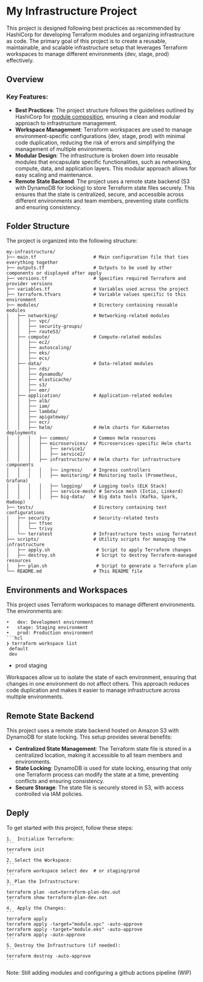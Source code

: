 # My Infrastructure Project

This project is designed following best practices as recommended by HashiCorp for developing Terraform modules and organizing infrastructure as code. The primary goal of this project is to create a reusable, maintainable, and scalable infrastructure setup that leverages Terraform workspaces to manage different environments (dev, stage, prod) effectively.

## Overview

### Key Features:
- **Best Practices**: The project structure follows the guidelines outlined by HashiCorp for [module composition](https://developer.hashicorp.com/terraform/language/modules/develop/composition), ensuring a clean and modular approach to infrastructure management.
- **Workspace Management**: Terraform workspaces are used to manage environment-specific configurations (dev, stage, prod) with minimal code duplication, reducing the risk of errors and simplifying the management of multiple environments.
- **Modular Design**: The infrastructure is broken down into reusable modules that encapsulate specific functionalities, such as networking, compute, data, and application layers. This modular approach allows for easy scaling and maintenance.
- **Remote State Backend**: The project uses a remote state backend (S3 with DynamoDB for locking) to store Terraform state files securely. This ensures that the state is centralized, secure, and accessible across different environments and team members, preventing state conflicts and ensuring consistency.

## Folder Structure

The project is organized into the following structure:

```
my-infrastructure/
├── main.tf                     # Main configuration file that ties everything together
├── outputs.tf                  # Outputs to be used by other components or displayed after apply
├── versions.tf                 # Specifies required Terraform and provider versions
├── variables.tf                # Variables used across the project
├── terraform.tfvars            # Variable values specific to this environment
├── modules/                    # Directory containing reusable modules
│   ├── networking/             # Networking-related modules
│   │   ├── vpc/
│   │   ├── security-groups/
│   │   ├── route53/
│   ├── compute/                # Compute-related modules
│   │   ├── ec2/
│   │   ├── autoscaling/
│   │   ├── eks/
│   │   ├── ecs/
│   ├── data/                   # Data-related modules
│   │   ├── rds/
│   │   ├── dynamodb/
│   │   ├── elasticache/
│   │   ├── s3/
│   │   ├── emr/
│   ├── application/            # Application-related modules
│   │   ├── alb/
│   │   ├── iam/
│   │   ├── lambda/
│   │   ├── apigateway/
│   │   ├── ecr/
│   │   ├── helm/               # Helm charts for Kubernetes deployments
│   │   │   ├── common/         # Common Helm resources
│   │   │   ├── microservices/  # Microservices-specific Helm charts
│   │   │   │   ├── service1/
│   │   │   │   ├── service2/
│   │   │   ├── infrastructure/ # Helm charts for infrastructure components
│   │   │   │   ├── ingress/    # Ingress controllers
│   │   │   │   ├── monitoring/ # Monitoring tools (Prometheus, Grafana)
│   │   │   │   ├── logging/    # Logging tools (ELK Stack)
│   │   │   │   ├── service-mesh/ # Service mesh (Istio, Linkerd)
│   │   │   │   ├── big-data/   # Big data tools (Kafka, Spark, Hadoop)
├── tests/                      # Directory containing test configurations
│   ├── security                # Security-related tests
│   │   ├── tfsec
│   │   └── trivy
│   └── terratest               # Infrastructure tests using Terratest
├── scripts/                    # Utility scripts for managing the infrastructure
│	├── apply.sh                 # Script to apply Terraform changes
│   ├── destroy.sh               # Script to destroy Terraform-managed resources
│   ├── plan.sh                  # Script to generate a Terraform plan
└── README.md                   # This README file
```

## Environments and Workspaces

This project uses Terraform workspaces to manage different environments. The environments are:

	•	dev: Development environment
	•	stage: Staging environment
	•	prod: Production environment
    ```hcl
    ❯ terraform workspace list
     default
     dev
   * prod
     staging


Workspaces allow us to isolate the state of each environment, ensuring that changes in one environment do not affect others. This approach reduces code duplication and makes it easier to manage infrastructure across multiple environments.

## Remote State Backend

This project uses a remote state backend hosted on Amazon S3 with DynamoDB for state locking. This setup provides several benefits:

- **Centralized State Management**: The Terraform state file is stored in a centralized location, making it accessible to all team members and environments.
- **State Locking**: DynamoDB is used for state locking, ensuring that only one Terraform process can modify the state at a time, preventing conflicts and ensuring consistency.
- **Secure Storage**: The state file is securely stored in S3, with access controlled via IAM policies.

## Deply

To get started with this project, follow these steps:

	1.	Initialize Terraform:
    ```
    terraform init
    ```
    2. Select the Workspace:
    ```
    terraform workspace select dev  # or staging/prod
    ```
    3. Plan the Infrastructure:
    ```
    terraform plan -out=terraform-plan-dev.out
    terraform show terraform-plan-dev.out
    ```
    4.	Apply the Changes:
    ```
    terraform apply
    terraform apply -target="module.vpc" -auto-approve
    terraform apply -target="module.eks" -auto-approve
    terraform apply -auto-approve
    ```
    5. Destroy the Infrastructure (if needed):
    ```
    terraform destroy -auto-approve
    ```

Note: Still adding modules and configuring a github actions pipeline (WIP)